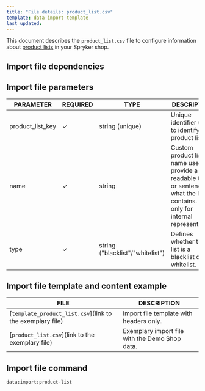 ```yaml
---
title: "File details: product_list.csv"
template: data-import-template
last_updated: 
---
```


This document describes the `product_list.csv` file to configure information about [product lists](https://docs.spryker.com/docs/pbc/all/product-information-management/202212.0/base-shop/feature-overviews/product-lists-feature-overview.html) in your Spryker shop.

## Import file dependencies

<!--If the file has no dependencies, remove the section. If there are two and more import files, use bullet points.-->

## Import file parameters

| PARAMETER | REQUIRED |  TYPE | DESCRIPTION |
| --- | --- | --- | --- |
| product_list_key | &check; | string (unique) | Unique identifier used to identify a product list. |
|name|&check;|string|Custom product list name used to provide a readable title or sentence of what the list contains. Used only for internal representation.|
|type|&check;|string ("blacklist"/"whitelist")|Defines whether the list is a blacklist or a whitelist.|

## Import file template and content example

| FILE | DESCRIPTION |
|---|---|
| [`template_product_list.csv`](link to the exemplary file)<!--after doc moved to proper place, upload CSV to S3 and add a link-->| Import file template with headers only. |
| [`product_list.csv`](link to the exemplary file)<!--after doc moved to proper place, upload CSV to S3 and add a link--> | Exemplary import file with the Demo Shop data. |


## Import file command

```bash
data:import:product-list
```